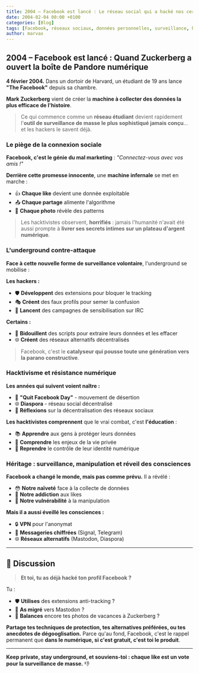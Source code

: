```yaml
---
title: 2004 – Facebook est lancé : Le réseau social qui a hacké nos cerveaux
date: 2004-02-04 00:00 +0100
categories: [Blog]
tags: [Facebook, réseaux sociaux, données personnelles, surveillance, hacktivisme, underground]
author: marvax
---
```


## 2004 – Facebook est lancé : Quand Zuckerberg a ouvert la boîte de Pandore numérique

**4 février 2004.** Dans un dortoir de Harvard, un étudiant de 19 ans lance **"The Facebook"** depuis sa chambre. 

**Mark Zuckerberg** vient de créer la **machine à collecter des données la plus efficace de l'histoire**.

> Ce qui commence comme un **réseau étudiant** devient rapidement l'**outil de surveillance de masse le plus sophistiqué jamais conçu**... et les hackers le savent déjà.

### Le piège de la connexion sociale

**Facebook, c'est le génie du mal marketing** : *"Connectez-vous avec vos amis !"*

**Derrière cette promesse innocente**, une **machine infernale** se met en marche :
- 👍 **Chaque like** devient une donnée exploitable
- 📤 **Chaque partage** alimente l'algorithme
- 📸 **Chaque photo** révèle des patterns

> Les hacktivistes observent, **horrifiés** : jamais l'humanité n'avait été aussi prompte à **livrer ses secrets intimes sur un plateau d'argent numérique**.

### L'underground contre-attaque

**Face à cette nouvelle forme de surveillance volontaire**, l'underground se mobilise :

**Les hackers :**
- 🛡️ **Développent** des extensions pour bloquer le tracking
- 🎭 **Créent** des faux profils pour semer la confusion
- 📢 **Lancent** des campagnes de sensibilisation sur IRC

**Certains :**
- 🔧 **Bidouillent** des scripts pour extraire leurs données et les effacer
- 🌐 **Créent** des réseaux alternatifs décentralisés

> Facebook, c'est le **catalyseur qui pousse toute une génération vers la parano constructive**.

### Hacktivisme et résistance numérique

**Les années qui suivent voient naître :**
- 🚫 **"Quit Facebook Day"** - mouvement de désertion
- 🌐 **Diaspora** - réseau social décentralisé
- 🤔 **Réflexions** sur la décentralisation des réseaux sociaux

**Les hacktivistes comprennent** que le vrai combat, c'est **l'éducation** :
- 📚 **Apprendre** aux gens à protéger leurs données
- 🧠 **Comprendre** les enjeux de la vie privée
- 🎯 **Reprendre** le contrôle de leur identité numérique

### Héritage : surveillance, manipulation et réveil des consciences

**Facebook a changé le monde, mais pas comme prévu.** Il a révélé :
- 😳 **Notre naïveté** face à la collecte de données
- 💉 **Notre addiction** aux likes
- 🎯 **Notre vulnérabilité** à la manipulation

**Mais il a aussi éveillé les consciences :**
- 🔒 **VPN** pour l'anonymat
- 💬 **Messageries chiffrées** (Signal, Telegram)
- 🌐 **Réseaux alternatifs** (Mastodon, Diaspora)

---

## 💬 Discussion

> **Et toi, tu as déjà hacké ton profil Facebook ?**

Tu :
- 🛡️ **Utilises** des extensions anti-tracking ?
- 🐘 **As migré** vers Mastodon ?
- 📸 **Balances** encore tes photos de vacances à Zuckerberg ?

**Partage tes techniques de protection, tes alternatives préférées, ou tes anecdotes de dégooglisation.** Parce qu'au fond, Facebook, c'est le rappel permanent que **dans le numérique, si c'est gratuit, c'est toi le produit**.

---

**Keep private, stay underground, et souviens-toi : chaque like est un vote pour la surveillance de masse.** 👎
